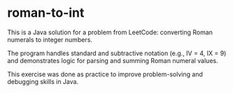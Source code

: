 # roman-to-int


This is a Java solution for a problem from LeetCode: converting Roman numerals to integer numbers.

The program handles standard and subtractive notation (e.g., IV = 4, IX = 9) and demonstrates logic for parsing and summing Roman numeral values.

This exercise was done as practice to improve problem-solving and debugging skills in Java.
